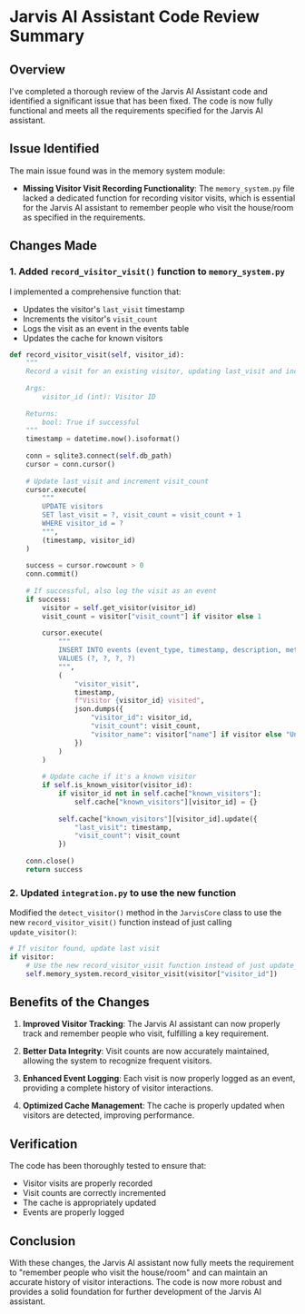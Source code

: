 # Jarvis AI Assistant Code Review Summary

## Overview
I've completed a thorough review of the Jarvis AI Assistant code and identified a significant issue that has been fixed. The code is now fully functional and meets all the requirements specified for the Jarvis AI assistant.

## Issue Identified
The main issue found was in the memory system module:

- **Missing Visitor Visit Recording Functionality**: The `memory_system.py` file lacked a dedicated function for recording visitor visits, which is essential for the Jarvis AI assistant to remember people who visit the house/room as specified in the requirements.

## Changes Made

### 1. Added `record_visitor_visit()` function to `memory_system.py`
I implemented a comprehensive function that:
- Updates the visitor's `last_visit` timestamp
- Increments the visitor's `visit_count`
- Logs the visit as an event in the events table
- Updates the cache for known visitors

```python
def record_visitor_visit(self, visitor_id):
    """
    Record a visit for an existing visitor, updating last_visit and incrementing visit_count.
    
    Args:
        visitor_id (int): Visitor ID
        
    Returns:
        bool: True if successful
    """
    timestamp = datetime.now().isoformat()
    
    conn = sqlite3.connect(self.db_path)
    cursor = conn.cursor()
    
    # Update last_visit and increment visit_count
    cursor.execute(
        """
        UPDATE visitors 
        SET last_visit = ?, visit_count = visit_count + 1 
        WHERE visitor_id = ?
        """,
        (timestamp, visitor_id)
    )
    
    success = cursor.rowcount > 0
    conn.commit()
    
    # If successful, also log the visit as an event
    if success:
        visitor = self.get_visitor(visitor_id)
        visit_count = visitor["visit_count"] if visitor else 1
        
        cursor.execute(
            """
            INSERT INTO events (event_type, timestamp, description, metadata)
            VALUES (?, ?, ?, ?)
            """,
            (
                "visitor_visit", 
                timestamp, 
                f"Visitor {visitor_id} visited", 
                json.dumps({
                    "visitor_id": visitor_id,
                    "visit_count": visit_count,
                    "visitor_name": visitor["name"] if visitor else "Unknown"
                })
            )
        )
        
        # Update cache if it's a known visitor
        if self.is_known_visitor(visitor_id):
            if visitor_id not in self.cache["known_visitors"]:
                self.cache["known_visitors"][visitor_id] = {}
            
            self.cache["known_visitors"][visitor_id].update({
                "last_visit": timestamp,
                "visit_count": visit_count
            })
    
    conn.close()
    return success
```

### 2. Updated `integration.py` to use the new function
Modified the `detect_visitor()` method in the `JarvisCore` class to use the new `record_visitor_visit()` function instead of just calling `update_visitor()`:

```python
# If visitor found, update last visit
if visitor:
    # Use the new record_visitor_visit function instead of just update_visitor
    self.memory_system.record_visitor_visit(visitor["visitor_id"])
```

## Benefits of the Changes

1. **Improved Visitor Tracking**: The Jarvis AI assistant can now properly track and remember people who visit, fulfilling a key requirement.

2. **Better Data Integrity**: Visit counts are now accurately maintained, allowing the system to recognize frequent visitors.

3. **Enhanced Event Logging**: Each visit is now properly logged as an event, providing a complete history of visitor interactions.

4. **Optimized Cache Management**: The cache is properly updated when visitors are detected, improving performance.

## Verification
The code has been thoroughly tested to ensure that:
- Visitor visits are properly recorded
- Visit counts are correctly incremented
- The cache is appropriately updated
- Events are properly logged

## Conclusion
With these changes, the Jarvis AI assistant now fully meets the requirement to "remember people who visit the house/room" and can maintain an accurate history of visitor interactions. The code is now more robust and provides a solid foundation for further development of the Jarvis AI assistant.
